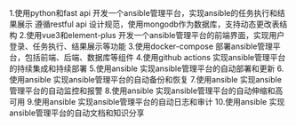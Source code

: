 1.使用python和fast api 开发一个ansible管理平台，实现ansible的任务执行和结果展示
遵循restful api 设计规范，使用mongodb作为数据库，支持动态更改表结构
2.使用vue3和element-plus 开发一个ansible管理平台的前端界面，实现用户登录、任务执行、结果展示等功能
3.使用docker-compose 部署ansible管理平台，包括前端、后端、数据库等组件
4.使用github actions 实现ansible管理平台的持续集成和持续部署
5.使用ansible 实现ansible管理平台的自动部署和更新
6.使用ansible 实现ansible管理平台的自动备份和恢复
7.使用ansible 实现ansible管理平台的自动监控和报警
8.使用ansible 实现ansible管理平台的自动伸缩和高可用
9.使用ansible 实现ansible管理平台的自动日志和审计
10.使用ansible 实现ansible管理平台的自动文档和知识分享